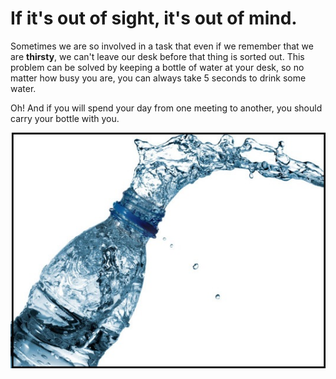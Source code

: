 # If it's out of sight, it's out of mind.

Sometimes we are so involved in a task that even if we remember that we are **thirsty**, we can't leave our desk before that thing is sorted out. This problem can be solved by keeping a bottle of water at your desk, so no matter how busy you are, you can always take 5 seconds to drink some water.

Oh! And if you will spend your day from one meeting to another, you should carry your bottle with you.

![](/images/water.jpg)